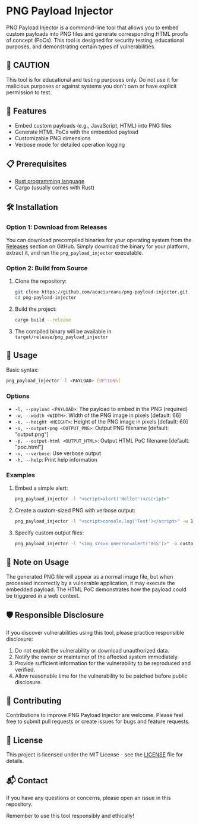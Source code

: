 # PNG Payload Injector

PNG Payload Injector is a command-line tool that allows you to embed custom payloads into PNG files and generate corresponding HTML proofs of concept (PoCs). This tool is designed for security testing, educational purposes, and demonstrating certain types of vulnerabilities.

## 🚨 CAUTION

This tool is for educational and testing purposes only. Do not use it for malicious purposes or against systems you don't own or have explicit permission to test.

## 🌟 Features

- Embed custom payloads (e.g., JavaScript, HTML) into PNG files
- Generate HTML PoCs with the embedded payload
- Customizable PNG dimensions
- Verbose mode for detailed operation logging

## 📋 Prerequisites

- [Rust programming language](https://www.rust-lang.org/tools/install)
- Cargo (usually comes with Rust)

## 🛠 Installation

### Option 1: Download from Releases

You can download precompiled binaries for your operating system from the [Releases](https://github.com/acuciureanu/png-payload-injector/releases) section on GitHub. Simply download the binary for your platform, extract it, and run the `png_payload_injector` executable.

### Option 2: Build from Source

1. Clone the repository:

   ```sh
   git clone https://github.com/acuciureanu/png-payload-injector.git
   cd png-payload-injector
   ```

2. Build the project:

   ```sh
   cargo build --release
   ```

3. The compiled binary will be available in `target/release/png_payload_injector`

## 🚀 Usage

Basic syntax:

```sh
png_payload_injector -l <PAYLOAD> [OPTIONS]
```

### Options

- `-l, --payload <PAYLOAD>`: The payload to embed in the PNG (required)
- `-w, --width <WIDTH>`: Width of the PNG image in pixels [default: 66]
- `-e, --height <HEIGHT>`: Height of the PNG image in pixels [default: 60]
- `-o, --output-png <OUTPUT_PNG>`: Output PNG filename [default: "output.png"]
- `-p, --output-html <OUTPUT_HTML>`: Output HTML PoC filename [default: "poc.html"]
- `-v, --verbose`: Use verbose output
- `-h, --help`: Print help information

### Examples

1. Embed a simple alert:

   ```sh
   png_payload_injector -l "<script>alert('Hello!')</script>"
   ```

2. Create a custom-sized PNG with verbose output:

   ```sh
   png_payload_injector -l "<script>console.log('Test')</script>" -w 100 -e 100 -v
   ```

3. Specify custom output files:

   ```sh
   png_payload_injector -l "<img src=x onerror=alert('XSS')>" -o custom.png -p custom.html
   ```

## 📝 Note on Usage

The generated PNG file will appear as a normal image file, but when processed incorrectly by a vulnerable application, it may execute the embedded payload. The HTML PoC demonstrates how the payload could be triggered in a web context.

## 🛡️ Responsible Disclosure

If you discover vulnerabilities using this tool, please practice responsible disclosure:

1. Do not exploit the vulnerability or download unauthorized data.
2. Notify the owner or maintainer of the affected system immediately.
3. Provide sufficient information for the vulnerability to be reproduced and verified.
4. Allow reasonable time for the vulnerability to be patched before public disclosure.

## 🤝 Contributing

Contributions to improve PNG Payload Injector are welcome. Please feel free to submit pull requests or create issues for bugs and feature requests.

## 📄 License

This project is licensed under the MIT License - see the [LICENSE](LICENSE) file for details.

## 📬 Contact

If you have any questions or concerns, please open an issue in this repository.

Remember to use this tool responsibly and ethically!
